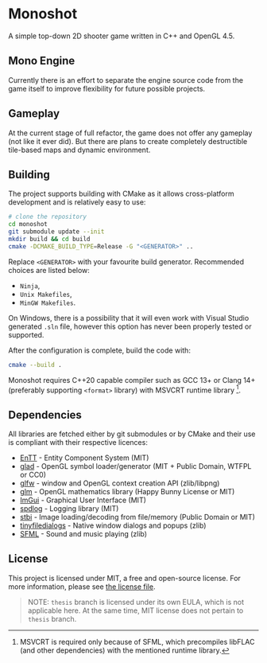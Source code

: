 # Monoshot

A simple top-down 2D shooter game written in C++ and OpenGL 4.5.

## Mono Engine

Currently there is an effort to separate the engine source code from the game itself to improve 
flexibility for future possible projects.

## Gameplay

At the current stage of full refactor, the game does not offer any gameplay (not like it ever did). 
But there are plans to create completely destructible tile-based maps and dynamic environment.

## Building

The project supports building with CMake as it allows cross-platform development and is relatively easy to use:

```bash
# clone the repository
cd monoshot
git submodule update --init
mkdir build && cd build
cmake -DCMAKE_BUILD_TYPE=Release -G "<GENERATOR>" ..
```

Replace `<GENERATOR>` with your favourite build generator. Recommended choices are listed below:

- `Ninja`,
- `Unix Makefiles`,
- `MinGW Makefiles`.

On Windows, there is a possibility that it will even work with Visual Studio generated `.sln` file, 
however this option has never been properly tested or supported.

After the configuration is complete, build the code with:

```bash
cmake --build .
```

Monoshot requires C++20 capable compiler such as GCC 13+ or Clang 14+ (preferably supporting 
`<format>` library) with MSVCRT runtime library [^1].

## Dependencies

All libraries are fetched either by git submodules or by CMake and their use is compliant with their respective licences:

- [EnTT](https://github.com/skypjack/entt) - Entity Component System (MIT)
- [glad](https://github.com/Dav1dde/glad) - OpenGL symbol loader/generator (MIT + Public Domain, WTFPL or CC0)
- [glfw](https://github.com/glfw/glfw) - window and OpenGL context creation API (zlib/libpng)
- [glm](https://github.com/g-truc/glm) - OpenGL mathematics library (Happy Bunny License or MIT)
- [ImGui](https://github.com/ocornut/imgui) - Graphical User Interface (MIT)
- [spdlog](https://github.com/gabime/spdlog) - Logging library (MIT)
- [stbi](https://github.com/nothings/stb) - Image loading/decoding from file/memory (Public Domain or MIT)
- [tinyfiledialogs](https://sourceforge.net/projects/tinyfiledialogs/) - Native window dialogs and popups (zlib)
- [SFML](https://github.com/SFML/SFML) - Sound and music playing (zlib)

## License

This project is licensed under MIT, a free and open-source license. For more information, please 
see [the license file](LICENSE.md).

> NOTE: `thesis` branch is licensed under its own EULA, which is not applicable here. At the 
> same time, MIT license does not pertain to `thesis` branch.

[^1]: MSVCRT is required only because of SFML, which precompiles libFLAC (and other dependencies) 
with the mentioned runtime library.
